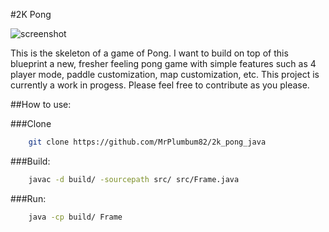 #2K Pong

![screenshot](https://cloud.githubusercontent.com/assets/11234396/18335198/f54ad640-7596-11e6-8419-0d81b6d3bc56.png)

 This is the skeleton of a game of Pong. I want to build on top of this blueprint a new, fresher feeling pong game with simple features such as 4 player mode, paddle customization, map customization, etc. This project is currently a work in progess. Please feel free to contribute as you please.


##How to use:

###Clone

```bash
	git clone https://github.com/MrPlumbum82/2k_pong_java
```

###Build:

```bash
	javac -d build/ -sourcepath src/ src/Frame.java
```

###Run:

```bash
	java -cp build/ Frame
```
